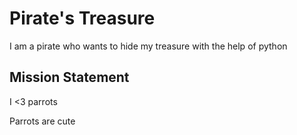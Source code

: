 # Pirate's Treasure

I am a pirate who wants to hide my treasure with the help of python


## Mission Statement

I <3 parrots

Parrots are cute

